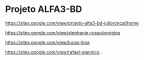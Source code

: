 # **Projeto ALFA3-BD**

https://sites.google.com/view/projeto-alfa3-bd-julioroncal/home

https://sites.google.com/view/stephanie-russo/projetos

https://sites.google.com/view/lucas-lima

https://sites.google.com/view/rafael-giannico
.